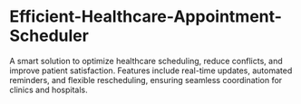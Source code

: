 # Efficient-Healthcare-Appointment-Scheduler
A smart solution to optimize healthcare scheduling, reduce conflicts, and improve patient satisfaction. Features include real-time updates, automated reminders, and flexible rescheduling, ensuring seamless coordination for clinics and hospitals.
